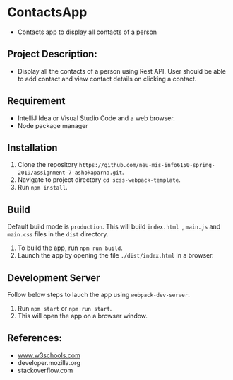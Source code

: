 # ContactsApp
* Contacts app to display all contacts of a person

## Project Description:
* Display all the contacts of a person using Rest API. User should be able to add contact and view contact details on clicking a contact. 

## Requirement
* IntelliJ Idea or Visual Studio Code and a web browser.
* Node package manager 

## Installation
1. Clone the repository `https://github.com/neu-mis-info6150-spring-2019/assignment-7-ashokaparna.git`.
2. Navigate to project directory `cd scss-webpack-template`.
3. Run `npm install`.

## Build
Default build mode is `production`. This will build `index.html `, `main.js` and `main.css` files in the `dist` directory.
1. To build the app, run `npm run build`.
2. Launch the app by opening the file `./dist/index.html` in a browser.

## Development Server
Follow below steps to lauch the app using `webpack-dev-server`.
1. Run `npm start` or `npm run start`.
2. This will open the app on a browser window.

## References:
* www.w3schools.com
* developer.mozilla.org
* stackoverflow.com



